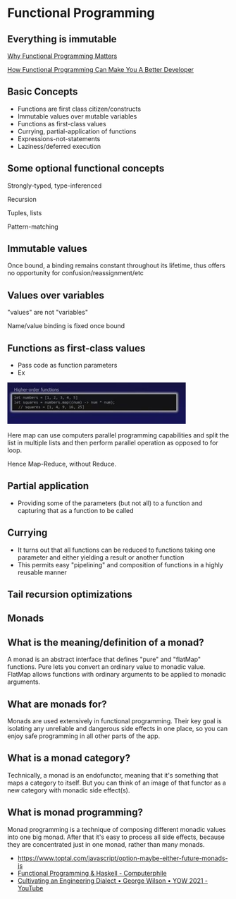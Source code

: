 # Functional Programming

## Everything is immutable

[Why Functional Programming Matters](https://www.youtube.com/watch?v=oB8jN68KGcU)

[How Functional Programming Can Make You A Better Developer](https://www.youtube.com/watch?v=EqO4TcNLjl0&t=1s&ab_channel=CodingTech)

## Basic Concepts

- Functions are first class citizen/constructs
- Immutable values over mutable variables
- Functions as first-class values
- Currying, partial-application of functions
- Expressions-not-statements
- Laziness/deferred execution

## Some optional functional concepts

Strongly-typed, type-inferenced

Recursion

Tuples, lists

Pattern-matching

## Immutable values

Once bound, a binding remains constant throughout its lifetime, thus offers no opportunity for confusion/reassignment/etc

## Values over variables

"values" are not "variables"

Name/value binding is fixed once bound

## Functions as first-class values

- Pass code as function parameters
- Ex

![image](../../media/Functional-Programming-image1.jpg)

Here map can use computers parallel programming capabilities and split the list in multiple lists and then perform parallel operation as opposed to for loop.

Hence Map-Reduce, without Reduce.

## Partial application

- Providing some of the parameters (but not all) to a function and capturing that as a function to be called

## Currying

- It turns out that all functions can be reduced to functions taking one parameter and either yielding a result or another function
- This permits easy "pipelining" and composition of functions in a highly reusable manner

## Tail recursion optimizations

## Monads

## What is the meaning/definition of a monad?

A monad is an abstract interface that defines "pure" and "flatMap" functions. Pure lets you convert an ordinary value to monadic value. FlatMap allows functions with ordinary arguments to be applied to monadic arguments.

## What are monads for?

Monads are used extensively in functional programming. Their key goal is isolating any unreliable and dangerous side effects in one place, so you can enjoy safe programming in all other parts of the app.

## What is a monad category?

Technically, a monad is an endofunctor, meaning that it's something that maps a category to itself. But you can think of an image of that functor as a new category with monadic side effect(s).

## What is monad programming?

Monad programming is a technique of composing different monadic values into one big monad. After that it's easy to process all side effects, because they are concentrated just in one monad, rather than many monads.

- https://www.toptal.com/javascript/option-maybe-either-future-monads-js
- [Functional Programming & Haskell - Computerphile](https://www.youtube.com/watch?v=LnX3B9oaKzw)
- [Cultivating an Engineering Dialect • George Wilson • YOW 2021 - YouTube](https://www.youtube.com/watch?v=L4h6VegK1BI)
